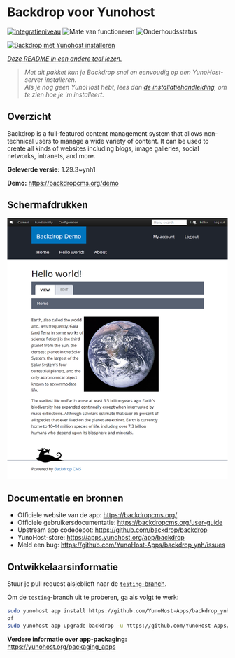 <!--
NB: Deze README is automatisch gegenereerd door <https://github.com/YunoHost/apps/tree/master/tools/readme_generator>
Hij mag NIET handmatig aangepast worden.
-->

# Backdrop voor Yunohost

[![Integratieniveau](https://apps.yunohost.org/badge/integration/backdrop)](https://ci-apps.yunohost.org/ci/apps/backdrop/)
![Mate van functioneren](https://apps.yunohost.org/badge/state/backdrop)
![Onderhoudsstatus](https://apps.yunohost.org/badge/maintained/backdrop)

[![Backdrop met Yunohost installeren](https://install-app.yunohost.org/install-with-yunohost.svg)](https://install-app.yunohost.org/?app=backdrop)

*[Deze README in een andere taal lezen.](./ALL_README.md)*

> *Met dit pakket kun je Backdrop snel en eenvoudig op een YunoHost-server installeren.*  
> *Als je nog geen YunoHost hebt, lees dan [de installatiehandleiding](https://yunohost.org/install), om te zien hoe je 'm installeert.*

## Overzicht

Backdrop is a full-featured content management system that allows non-technical users to manage a wide variety of content. It can be used to create all kinds of websites including blogs, image galleries, social networks, intranets, and more.


**Geleverde versie:** 1.29.3~ynh1

**Demo:** <https://backdropcms.org/demo>

## Schermafdrukken

![Schermafdrukken van Backdrop](./doc/screenshots/Hello_world.png)

## Documentatie en bronnen

- Officiele website van de app: <https://backdropcms.org/>
- Officiele gebruikersdocumentatie: <https://backdropcms.org/user-guide>
- Upstream app codedepot: <https://github.com/backdrop/backdrop>
- YunoHost-store: <https://apps.yunohost.org/app/backdrop>
- Meld een bug: <https://github.com/YunoHost-Apps/backdrop_ynh/issues>

## Ontwikkelaarsinformatie

Stuur je pull request alsjeblieft naar de [`testing`-branch](https://github.com/YunoHost-Apps/backdrop_ynh/tree/testing).

Om de `testing`-branch uit te proberen, ga als volgt te werk:

```bash
sudo yunohost app install https://github.com/YunoHost-Apps/backdrop_ynh/tree/testing --debug
of
sudo yunohost app upgrade backdrop -u https://github.com/YunoHost-Apps/backdrop_ynh/tree/testing --debug
```

**Verdere informatie over app-packaging:** <https://yunohost.org/packaging_apps>
